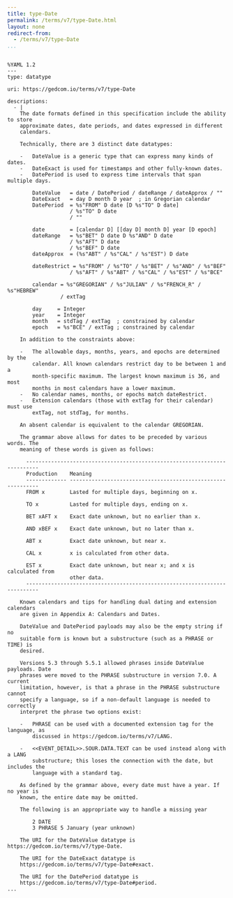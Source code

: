 ```yaml
---
title: type-Date
permalink: /terms/v7/type-Date.html
layout: none
redirect-from:
  - /terms/v7/type-Date
...
```


```

%YAML 1.2
---
type: datatype

uri: https://gedcom.io/terms/v7/type-Date

descriptions:
  - |
    The date formats defined in this specification include the ability to store
    approximate dates, date periods, and dates expressed in different
    calendars.
    
    Technically, there are 3 distinct date datatypes:
    
    -   DateValue is a generic type that can express many kinds of dates.
    -   DateExact is used for timestamps and other fully-known dates.
    -   DatePeriod is used to express time intervals that span multiple days.
    
        DateValue   = date / DatePeriod / dateRange / dateApprox / ""
        DateExact   = day D month D year  ; in Gregorian calendar
        DatePeriod  = %s"FROM" D date [D %s"TO" D date]
                    / %s"TO" D date
                    / ""
    
        date        = [calendar D] [[day D] month D] year [D epoch]
        dateRange   = %s"BET" D date D %s"AND" D date
                    / %s"AFT" D date
                    / %s"BEF" D date
        dateApprox  = (%s"ABT" / %s"CAL" / %s"EST") D date
    
        dateRestrict = %s"FROM" / %s"TO" / %s"BET" / %s"AND" / %s"BEF"
                    / %s"AFT" / %s"ABT" / %s"CAL" / %s"EST" / %s"BCE"
    
        calendar = %s"GREGORIAN" / %s"JULIAN" / %s"FRENCH_R" / %s"HEBREW"
                 / extTag
    
        day     = Integer
        year    = Integer
        month   = stdTag / extTag  ; constrained by calendar
        epoch   = %s"BCE" / extTag ; constrained by calendar
    
    In addition to the constraints above:
    
    -   The allowable days, months, years, and epochs are determined by the
        calendar. All known calendars restrict day to be between 1 and a
        month-specific maximum. The largest known maximum is 36, and most
        months in most calendars have a lower maximum.
    -   No calendar names, months, or epochs match dateRestrict.
    -   Extension calendars (those with extTag for their calendar) must use
        extTag, not stdTag, for months.
    
    An absent calendar is equivalent to the calendar GREGORIAN.
    
    The grammar above allows for dates to be preceded by various words. The
    meaning of these words is given as follows:
    
      --------------------------------------------------------------------------
      Production    Meaning
      ------------- ------------------------------------------------------------
      FROM x        Lasted for multiple days, beginning on x.
    
      TO x          Lasted for multiple days, ending on x.
    
      BET xAFT x    Exact date unknown, but no earlier than x.
    
      AND xBEF x    Exact date unknown, but no later than x.
    
      ABT x         Exact date unknown, but near x.
    
      CAL x         x is calculated from other data.
    
      EST x         Exact date unknown, but near x; and x is calculated from
                    other data.
      --------------------------------------------------------------------------
    
    Known calendars and tips for handling dual dating and extension calendars
    are given in Appendix A: Calendars and Dates.
    
    DateValue and DatePeriod payloads may also be the empty string if no
    suitable form is known but a substructure (such as a PHRASE or TIME) is
    desired.
    
    Versions 5.3 through 5.5.1 allowed phrases inside DateValue payloads. Date
    phrases were moved to the PHRASE substructure in version 7.0. A current
    limitation, however, is that a phrase in the PHRASE substructure cannot
    specify a language, so if a non-default language is needed to correctly
    interpret the phrase two options exist:
    
    -   PHRASE can be used with a documented extension tag for the language, as
        discussed in https://gedcom.io/terms/v7/LANG.
    
    -   <<EVENT_DETAIL>>.SOUR.DATA.TEXT can be used instead along with a LANG
        substructure; this loses the connection with the date, but includes the
        language with a standard tag.
    
    As defined by the grammar above, every date must have a year. If no year is
    known, the entire date may be omitted.
    
    The following is an appropriate way to handle a missing year
    
        2 DATE
        3 PHRASE 5 January (year unknown)
    
    The URI for the DateValue datatype is https://gedcom.io/terms/v7/type-Date.
    
    The URI for the DateExact datatype is
    https://gedcom.io/terms/v7/type-Date#exact.
    
    The URI for the DatePeriod datatype is
    https://gedcom.io/terms/v7/type-Date#period.
...

```
